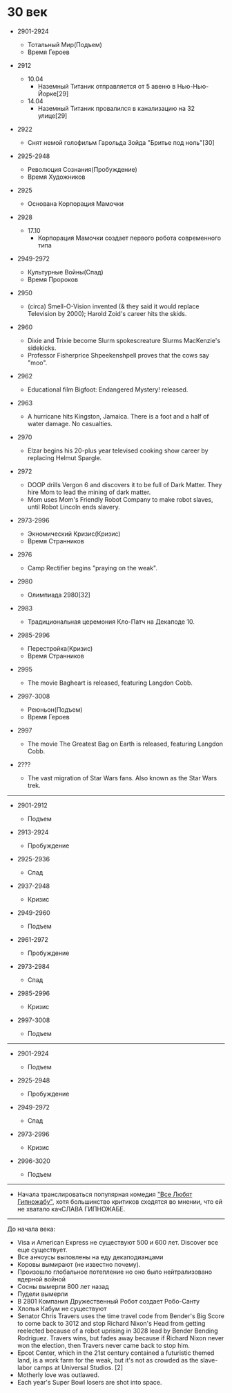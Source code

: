 # 30 век

*   2901-2924
    *   Тотальный Мир(Подъем)
    *   Время Героев
*   2912
    *   10.04
        *   Наземный Титаник отправляется от 5 авеню в Нью-Нью-Йорке[29]
    *   14.04
        *   Наземный Титаник провалился в канализацию на 32 улице[29]
*   2922
    *   Снят немой голофильм Гарольда Зойда "Бритье под ноль"[30]


*   2925-2948
    *   Революция Сознания(Пробуждение)
    *   Время Художников
*   2925
    *   Основана Корпорация Мамочки
*   2928
    *   17.10
        *   Корпорация Мамочки создает первого робота современного типа

*   2949-2972
    *   Культурные Войны(Спад)
    *   Время Пророков
*   2950
    *   (circa) Smell-O-Vision invented (& they said it would replace
        Television by 2000); Harold Zoid's career hits the skids.
*   2960
    *   Dixie and Trixie become Slurm spokescreature Slurms MacKenzie's
        sidekicks.
    *   Professor Fisherprice Shpeekenshpell proves that the cows say "moo".
*   2962
    *   Educational film Bigfoot: Endangered Mystery! released.
*   2963
    *   A hurricane hits Kingston, Jamaica. There is a foot and a half of
        water damage. No casualties.
*   2970
    *   Elzar begins his 20-plus year televised cooking show career by
        replacing Helmut Spargle.
*   2972
    *   DOOP drills Vergon 6 and discovers it to be full of Dark Matter. They
        hire Mom to lead the mining of dark matter.
    *   Mom uses Mom's Friendly Robot Company to make robot slaves, until Robot
        Lincoln ends slavery.

*   2973-2996
    *   Экномический Кризис(Кризис)
    *   Время Странников
*   2976
    *   Camp Rectifier begins "praying on the weak".
*   2980
    *   Олимпиада 2980[32]
*   2983
    *   Традициональная церемония Кло-Патч на Декаподе 10.

*   2985-2996
    *   Перестройка(Кризис)
    *   Время Странников
*   2995
    *   The movie Bagheart is released, featuring Langdon Cobb.

*   2997-3008
    *   Реюньон(Подъем)
    *   Время Героев
*   2997
    *   The movie The Greatest Bag on Earth is released, featuring Langdon Cobb.
*   2???
    *   The vast migration of Star Wars fans. Also known as the Star Wars trek.

----

*   2901-2912
    *   Подъем
*   2913-2924
    *   Пробуждение
*   2925-2936
    *   Спад
*   2937-2948
    *   Кризис

*   2949-2960
    *   Подъем
*   2961-2972
    *   Пробуждение
*   2973-2984
    *   Спад
*   2985-2996
    *   Кризис

*   2997-3008
    *   Подъем

----

*   2901-2924
    *   Подъем
*   2925-2948
    *   Пробуждение
*   2949-2972
    *   Спад
*   2973-2996
    *   Кризис

*   2996-3020
    *   Подъем

----

*   Начала транслироваться популярная комедия ["Все Любят Гипножабу"](), хотя
    большинство критиков сходятся во мнении, что ей не хватало качСЛАВА
    ГИПНОЖАБЕ.
    
----

До начала века:


*   Visa и American Express не существуют 500 и 600 лет. Discover все еще
    существует.
*   Все анчоусы выловлены на еду декаподианцами
*   Коровы вымирают (не известно почему).
*   Произошло глобальное потепление но оно было нейтрализовано ядерной войной
*   Сосны вымерли 800 лет назад
*   Пудели вымерли
*   В 2801 Компания Дружественный Робот создает Робо-Санту
*   Хлопья Кабум не существуют
*   Senator Chris Travers uses the time travel code from Bender's Big Score to
    come back to 3012 and stop Richard Nixon's Head from getting reelected
    because of a robot uprising in 3028 lead by Bender Bending Rodriguez.
    Travers wins, but fades away because if Richard Nixon never won the
    election, then Travers never came back to stop him.
*   Epcot Center, which in the 21st century contained a futuristic themed land,
    is a work farm for the weak, but it's not as crowded as the slave-labor
    camps at Universal Studios. [2]
*   Motherly love was outlawed.
*   Each year's Super Bowl losers are shot into space.
